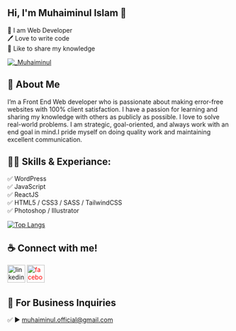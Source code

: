 ## Hi, I'm Muhaiminul Islam 👋

<p>
👑 I am Web Developer <br> 
🖊️ Love to write code <br> 
🎤 Like to share my knowledge </p> 


<p align="left"> <a href="https://x.com/_Muhaiminul" target="blank"><img src="https://img.shields.io/twitter/follow/_Muhaiminul?logo=twitter&style=for-the-badge" alt="_Muhaiminul" /></a> </p>

## 🚀 About Me
I’m a Front End Web developer who is passionate about making error-free websites with 100% client satisfaction. I have a passion for learning and sharing my knowledge with others as publicly as possible. I love to solve real-world problems. I am strategic, goal-oriented, and always work with an end goal in mind.I pride myself on doing quality work and maintaining excellent communication.
## 👨‍💻 Skills & Experiance:  
✅ WordPress <br> 
✅ JavaScript <br>
✅ ReactJS <br>
✅ HTML5 / CSS3 / SASS / TailwindCSS <br>
✅ Photoshop / Illustrator <br>

[![Top Langs](https://github-readme-stats.vercel.app/api/top-langs/?username=Muhaiminul-official)](https://github.com/anuraghazra/github-readme-stats)


## ☕ Connect with me!

 [<img src='https://cdn.jsdelivr.net/npm/simple-icons@3.0.1/icons/linkedin.svg' alt='linkedin' height='40'>](https://www.linkedin.com/in/muhaiminulofficial/)
 [<img class="fa" src='https://cdn.jsdelivr.net/npm/simple-icons@3.0.1/icons/facebook.svg' style="color:red" alt='facebook' height='40'>](https://www.facebook.com/mu9593)

 
 



## 📧 For Business Inquiries 
✅  ► muhaiminul.official@gmail.com
